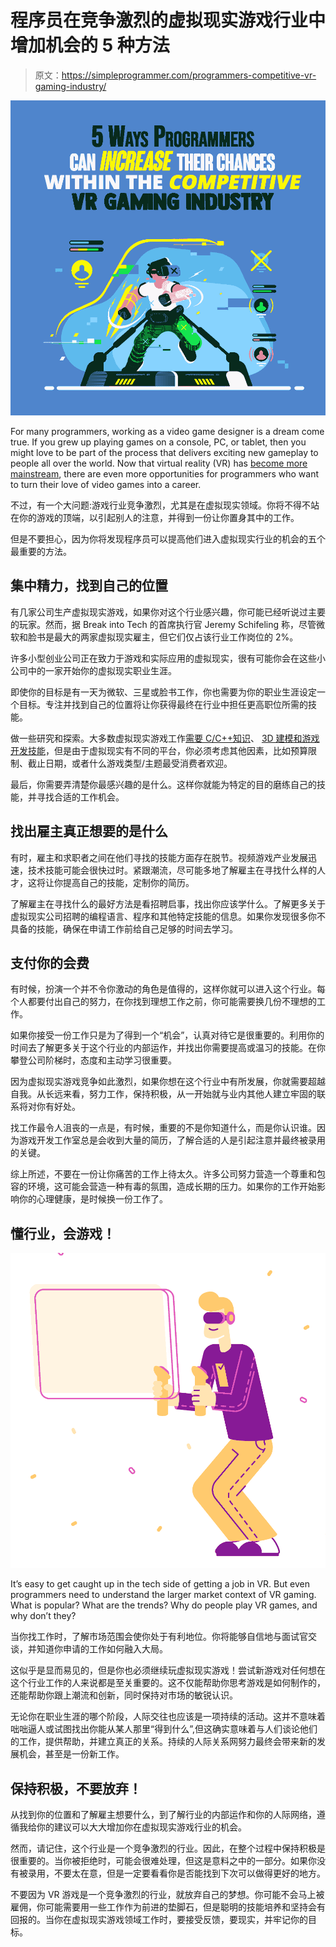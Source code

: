 # 程序员在竞争激烈的虚拟现实游戏行业中增加机会的 5 种方法

> 原文：<https://simpleprogrammer.com/programmers-competitive-vr-gaming-industry/>

![VR Gaming Industry](img/20ec9f93a6578a346094b7043772fba8.png)

For many programmers, working as a video game designer is a dream come true. If you grew up playing games on a console, PC, or tablet, then you might love to be part of the process that delivers exciting new gameplay to people all over the world. Now that virtual reality (VR) has [become more mainstream](https://simpleprogrammer.com/unity-vr-development/), there are even more opportunities for programmers who want to turn their love of video games into a career.

不过，有一个大问题:游戏行业竞争激烈，尤其是在虚拟现实领域。你将不得不站在你的游戏的顶端，以引起别人的注意，并得到一份让你置身其中的工作。

但是不要担心，因为你将发现程序员可以提高他们进入虚拟现实行业的机会的五个最重要的方法。

## 集中精力，找到自己的位置

有几家公司生产虚拟现实游戏，如果你对这个行业感兴趣，你可能已经听说过主要的玩家。然而，据 Break into Tech 的首席执行官 Jeremy Schifeling 称，尽管微软和脸书是最大的两家虚拟现实雇主，但它们仅占该行业工作岗位的 2%。

许多小型创业公司正在致力于游戏和实际应用的虚拟现实，很有可能你会在这些小公司中的一家开始你的虚拟现实职业生涯。

即使你的目标是有一天为微软、三星或脸书工作，你也需要为你的职业生涯设定一个目标。专注并找到自己的位置将让你获得最终在行业中担任更高职位所需的技能。

做一些研究和探索。大多数虚拟现实游戏工作[需要 C/C++知识](https://simpleprogrammer.com/time-management-tips-c/)、 [3D 建模和游戏开发技能](https://www.amazon.com/Unreal-Engine-Virtual-Reality-Projects/dp/1789132878/)，但是由于虚拟现实有不同的平台，你必须考虑其他因素，比如预算限制、截止日期，或者什么游戏类型/主题最受消费者欢迎。

最后，你需要弄清楚你最感兴趣的是什么。这样你就能为特定的目的磨练自己的技能，并寻找合适的工作机会。

## 找出雇主真正想要的是什么

有时，雇主和求职者之间在他们寻找的技能方面存在脱节。视频游戏产业发展迅速，技术技能可能会很快过时。紧跟潮流，尽可能多地了解雇主在寻找什么样的人才，这将让你提高自己的技能，定制你的简历。

了解雇主在寻找什么的最好方法是看招聘启事，找出你应该学什么。了解更多关于虚拟现实公司招聘的编程语言、程序和其他特定技能的信息。如果你发现很多你不具备的技能，确保在申请工作前给自己足够的时间去学习。

## 支付你的会费

有时候，扮演一个并不令你激动的角色是值得的，这样你就可以进入这个行业。每个人都要付出自己的努力，在你找到理想工作之前，你可能需要换几份不理想的工作。

如果你接受一份工作只是为了得到一个“机会”，认真对待它是很重要的。利用你的时间去了解更多关于这个行业的内部运作，并找出你需要提高或温习的技能。在你攀登公司阶梯时，态度和主动学习很重要。

因为虚拟现实游戏竞争如此激烈，如果你想在这个行业中有所发展，你就需要超越自我。从长远来看，努力工作，保持积极，从一开始就与业内其他人建立牢固的联系将对你有好处。

找工作最令人沮丧的一点是，有时候，重要的不是你知道什么，而是你认识谁。因为游戏开发工作室总是会收到大量的简历，了解合适的人是引起注意并最终被录用的关键。

综上所述，不要在一份让你痛苦的工作上待太久。许多公司努力营造一个尊重和包容的环境，这可能会营造一种有毒的氛围，造成长期的压力。如果你的工作开始影响你的心理健康，是时候换一份工作了。

## 懂行业，会游戏！

![VR Gaming Industry](img/ac7db58e90dee68af871cb02ea3cb293.png)

It’s easy to get caught up in the tech side of getting a job in VR. But even programmers need to understand the larger market context of VR gaming. What is popular? What are the trends? Why do people play VR games, and why don’t they?

当你找工作时，了解市场范围会使你处于有利地位。你将能够自信地与面试官交谈，并知道你申请的工作如何融入大局。

这似乎是显而易见的，但是你也必须继续玩虚拟现实游戏！尝试新游戏对任何想在这个行业工作的人来说都是至关重要的。这不仅能帮助你思考游戏是如何制作的，还能帮助你跟上潮流和创新，同时保持对市场的敏锐认识。

无论你在职业生涯的哪个阶段，人际交往也应该是一项持续的活动。这并不意味着咄咄逼人或试图找出你能从某人那里“得到什么”,但这确实意味着与人们谈论他们的工作，提供帮助，并建立真正的关系。持续的人际关系网努力最终会带来新的发展机会，甚至是一份新工作。

## 保持积极，不要放弃！

从找到你的位置和了解雇主想要什么，到了解行业的内部运作和你的人际网络，遵循我给你的建议可以大大增加你在虚拟现实游戏行业的机会。

然而，请记住，这个行业是一个竞争激烈的行业。因此，在整个过程中保持积极是很重要的。当你被拒绝时，可能会很难处理，但这是意料之中的一部分。如果你没有被录用，不要太在意，但是一定要看看你是否能找到下次可以做得更好的地方。

不要因为 VR 游戏是一个竞争激烈的行业，就放弃自己的梦想。你可能不会马上被雇佣，你可能需要用一些工作作为前进的垫脚石，但是聪明的技能培养和坚持会有回报的。当你在虚拟现实游戏领域工作时，要接受反馈，要现实，并牢记你的目标。
